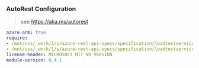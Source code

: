 ### AutoRest Configuration

> see https://aka.ms/autorest

``` yaml
azure-arm: true
require:
- /mnt/vss/_work/1/s/azure-rest-api-specs/specification/loadtestservice/resource-manager/readme.md
- /mnt/vss/_work/1/s/azure-rest-api-specs/specification/loadtestservice/resource-manager/readme.go.md
license-header: MICROSOFT_MIT_NO_VERSION
module-version: 0.4.1

```